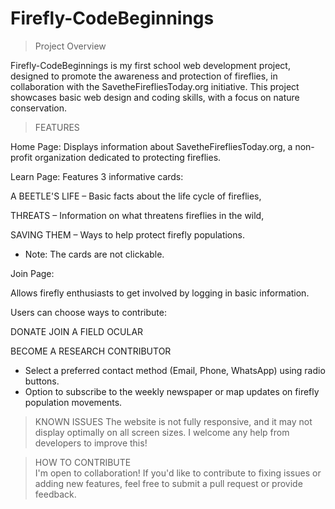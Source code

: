 # Firefly-CodeBeginnings
> Project Overview

Firefly-CodeBeginnings is my first school web development project, designed to promote the awareness and protection of fireflies, in collaboration with the SavetheFirefliesToday.org initiative. This project showcases basic web design and coding skills, with a focus on nature conservation.

> FEATURES

Home Page:
Displays information about SavetheFirefliesToday.org, a non-profit organization dedicated to protecting fireflies.

Learn Page:
Features 3 informative cards:

A BEETLE'S LIFE – Basic facts about the life cycle of fireflies,

THREATS – Information on what threatens fireflies in the wild,

SAVING THEM – Ways to help protect firefly populations.

* Note: The cards are not clickable.
  

Join Page:

Allows firefly enthusiasts to get involved by logging in basic information.

Users can choose ways to contribute:

DONATE
JOIN A FIELD OCULAR

BECOME A RESEARCH CONTRIBUTOR
- Select a preferred contact method (Email, Phone, WhatsApp) using radio buttons.
- Option to subscribe to the weekly newspaper or map updates on firefly population movements.
  
> KNOWN ISSUES
The website is not fully responsive, and it may not display optimally on all screen sizes. I welcome any help from developers to improve this!

> HOW TO CONTRIBUTE  
I'm open to collaboration! If you'd like to contribute to fixing issues or adding new features, feel free to submit a pull request or provide feedback.
